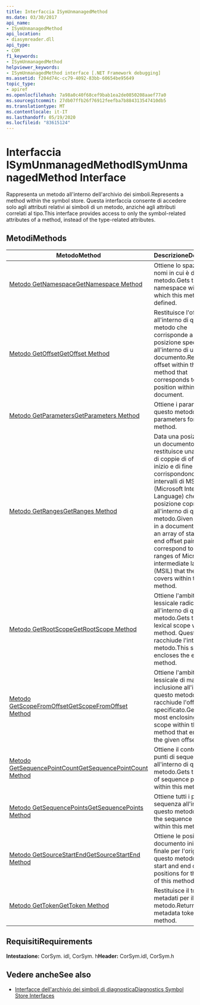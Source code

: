 ```yaml
---
title: Interfaccia ISymUnmanagedMethod
ms.date: 03/30/2017
api_name:
- ISymUnmanagedMethod
api_location:
- diasymreader.dll
api_type:
- COM
f1_keywords:
- ISymUnmanagedMethod
helpviewer_keywords:
- ISymUnmanagedMethod interface [.NET Framework debugging]
ms.assetid: f204d74c-cc79-4092-83bb-60654be95649
topic_type:
- apiref
ms.openlocfilehash: 7a98a0c40f68cef9bab1ea2de0850208aaef77a0
ms.sourcegitcommit: 27db07ffb26f76912feefba7b884313547410db5
ms.translationtype: MT
ms.contentlocale: it-IT
ms.lasthandoff: 05/19/2020
ms.locfileid: "83615124"
---
```

# <a name="isymunmanagedmethod-interface"></a><span data-ttu-id="7ea55-102">Interfaccia ISymUnmanagedMethod</span><span class="sxs-lookup"><span data-stu-id="7ea55-102">ISymUnmanagedMethod Interface</span></span>
<span data-ttu-id="7ea55-103">Rappresenta un metodo all'interno dell'archivio dei simboli.</span><span class="sxs-lookup"><span data-stu-id="7ea55-103">Represents a method within the symbol store.</span></span> <span data-ttu-id="7ea55-104">Questa interfaccia consente di accedere solo agli attributi relativi ai simboli di un metodo, anziché agli attributi correlati al tipo.</span><span class="sxs-lookup"><span data-stu-id="7ea55-104">This interface provides access to only the symbol-related attributes of a method, instead of the type-related attributes.</span></span>  
  
## <a name="methods"></a><span data-ttu-id="7ea55-105">Metodi</span><span class="sxs-lookup"><span data-stu-id="7ea55-105">Methods</span></span>  
  
|<span data-ttu-id="7ea55-106">Metodo</span><span class="sxs-lookup"><span data-stu-id="7ea55-106">Method</span></span>|<span data-ttu-id="7ea55-107">Descrizione</span><span class="sxs-lookup"><span data-stu-id="7ea55-107">Description</span></span>|  
|------------|-----------------|  
|[<span data-ttu-id="7ea55-108">Metodo GetNamespace</span><span class="sxs-lookup"><span data-stu-id="7ea55-108">GetNamespace Method</span></span>](isymunmanagedmethod-getnamespace-method.md)|<span data-ttu-id="7ea55-109">Ottiene lo spazio dei nomi in cui è definito il metodo.</span><span class="sxs-lookup"><span data-stu-id="7ea55-109">Gets the namespace within which this method is defined.</span></span>|  
|[<span data-ttu-id="7ea55-110">Metodo GetOffset</span><span class="sxs-lookup"><span data-stu-id="7ea55-110">GetOffset Method</span></span>](isymunmanagedmethod-getoffset-method.md)|<span data-ttu-id="7ea55-111">Restituisce l'offset all'interno di questo metodo che corrisponde a una posizione specificata all'interno di un documento.</span><span class="sxs-lookup"><span data-stu-id="7ea55-111">Returns the offset within this method that corresponds to a given position within a document.</span></span>|  
|[<span data-ttu-id="7ea55-112">Metodo GetParameters</span><span class="sxs-lookup"><span data-stu-id="7ea55-112">GetParameters Method</span></span>](isymunmanagedmethod-getparameters-method.md)|<span data-ttu-id="7ea55-113">Ottiene i parametri per questo metodo.</span><span class="sxs-lookup"><span data-stu-id="7ea55-113">Gets the parameters for this method.</span></span>|  
|[<span data-ttu-id="7ea55-114">Metodo GetRanges</span><span class="sxs-lookup"><span data-stu-id="7ea55-114">GetRanges Method</span></span>](isymunmanagedmethod-getranges-method.md)|<span data-ttu-id="7ea55-115">Data una posizione in un documento, restituisce una matrice di coppie di offset di inizio e di fine che corrispondono agli intervalli di MSIL (Microsoft Intermediate Language) che la posizione copre all'interno di questo metodo.</span><span class="sxs-lookup"><span data-stu-id="7ea55-115">Given a position in a document, returns an array of start and end offset pairs that correspond to the ranges of Microsoft intermediate language (MSIL) that the position covers within this method.</span></span>|  
|[<span data-ttu-id="7ea55-116">Metodo GetRootScope</span><span class="sxs-lookup"><span data-stu-id="7ea55-116">GetRootScope Method</span></span>](isymunmanagedmethod-getrootscope-method.md)|<span data-ttu-id="7ea55-117">Ottiene l'ambito lessicale radice all'interno di questo metodo.</span><span class="sxs-lookup"><span data-stu-id="7ea55-117">Gets the root lexical scope within this method.</span></span> <span data-ttu-id="7ea55-118">Questo ambito racchiude l'intero metodo.</span><span class="sxs-lookup"><span data-stu-id="7ea55-118">This scope encloses the entire method.</span></span>|  
|[<span data-ttu-id="7ea55-119">Metodo GetScopeFromOffset</span><span class="sxs-lookup"><span data-stu-id="7ea55-119">GetScopeFromOffset Method</span></span>](isymunmanagedmethod-getscopefromoffset-method.md)|<span data-ttu-id="7ea55-120">Ottiene l'ambito lessicale di maggiore inclusione all'interno di questo metodo che racchiude l'offset specificato.</span><span class="sxs-lookup"><span data-stu-id="7ea55-120">Gets the most enclosing lexical scope within this method that encloses the given offset.</span></span>|  
|[<span data-ttu-id="7ea55-121">Metodo GetSequencePointCount</span><span class="sxs-lookup"><span data-stu-id="7ea55-121">GetSequencePointCount Method</span></span>](isymunmanagedmethod-getsequencepointcount-method.md)|<span data-ttu-id="7ea55-122">Ottiene il conteggio dei punti di sequenza all'interno di questo metodo.</span><span class="sxs-lookup"><span data-stu-id="7ea55-122">Gets the count of sequence points within this method.</span></span>|  
|[<span data-ttu-id="7ea55-123">Metodo GetSequencePoints</span><span class="sxs-lookup"><span data-stu-id="7ea55-123">GetSequencePoints Method</span></span>](isymunmanagedmethod-getsequencepoints-method.md)|<span data-ttu-id="7ea55-124">Ottiene tutti i punti di sequenza all'interno di questo metodo.</span><span class="sxs-lookup"><span data-stu-id="7ea55-124">Gets all the sequence points within this method.</span></span>|  
|[<span data-ttu-id="7ea55-125">Metodo GetSourceStartEnd</span><span class="sxs-lookup"><span data-stu-id="7ea55-125">GetSourceStartEnd Method</span></span>](isymunmanagedmethod-getsourcestartend-method.md)|<span data-ttu-id="7ea55-126">Ottiene le posizioni del documento iniziale e finale per l'origine di questo metodo.</span><span class="sxs-lookup"><span data-stu-id="7ea55-126">Gets the start and end document positions for the source of this method.</span></span>|  
|[<span data-ttu-id="7ea55-127">Metodo GetToken</span><span class="sxs-lookup"><span data-stu-id="7ea55-127">GetToken Method</span></span>](isymunmanagedmethod-gettoken-method.md)|<span data-ttu-id="7ea55-128">Restituisce il token di metadati per il metodo.</span><span class="sxs-lookup"><span data-stu-id="7ea55-128">Returns the metadata token for this method.</span></span>|  
  
## <a name="requirements"></a><span data-ttu-id="7ea55-129">Requisiti</span><span class="sxs-lookup"><span data-stu-id="7ea55-129">Requirements</span></span>  
 <span data-ttu-id="7ea55-130">**Intestazione:** CorSym. idl, CorSym. h</span><span class="sxs-lookup"><span data-stu-id="7ea55-130">**Header:** CorSym.idl, CorSym.h</span></span>  
  
## <a name="see-also"></a><span data-ttu-id="7ea55-131">Vedere anche</span><span class="sxs-lookup"><span data-stu-id="7ea55-131">See also</span></span>

- [<span data-ttu-id="7ea55-132">Interfacce dell'archivio dei simboli di diagnostica</span><span class="sxs-lookup"><span data-stu-id="7ea55-132">Diagnostics Symbol Store Interfaces</span></span>](diagnostics-symbol-store-interfaces.md)
